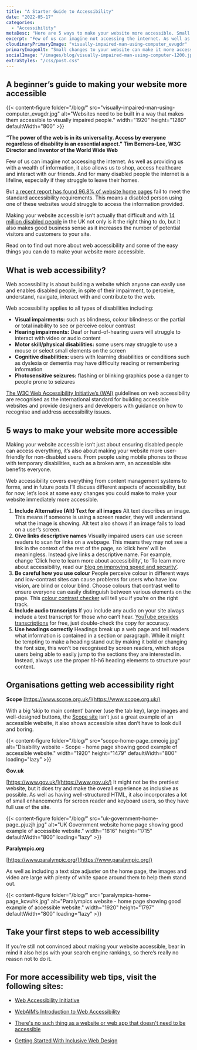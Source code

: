 ```yaml
---
title: "A Starter Guide to Accessibility"
date: "2022-05-17"
categories:
  - "Accessibility"
metaDesc: "Here are 5 ways to make your website more accessible. Small modifications to your site can help the 14 million disabled people in the UK."
excerpt: "Few of us can imagine not accessing the internet. As well as providing us with a wealth of information, it also allows us to shop, access healthcare and interact with our friends. And for many disabled people the internet is a lifeline, especially if they struggle to leave their homes. But a recent report has found 97.4% of website home pages fail to meet the standard accessibility requirements. This means a disabled person using one of these websites would struggle to access the information provided. Here are some actions you can take to help."
cloudinaryPrimaryImage: "visually-impaired-man-using-computer_evugdr"
primaryImageAlt: "Small changes to your website can make it more accessible and make it useable by the many millions of disabled people in the UK."
socialImage: "/images/blog/visually-impaired-man-using-computer-1200.jpg"
extraStyles: "/css/post.css"
---
```


## A beginner’s guide to making your website more accessible

{{< content-figure folder="/blog/"
src="visually-impaired-man-using-computer_evugdr.jpg"
alt="Websites need to be built in a way that makes them accessible to visually impaired people."
width="1920" height="1280" defaultWidth="800" >}}

**“The power of the web is in its universality. Access by everyone regardless of disability is an essential aspect.” Tim Berners-Lee, W3C Director and Inventor of the World Wide Web**

Few of us can imagine not accessing the internet. As well as providing us with a wealth of information, it also allows us to shop, access healthcare and interact with our friends. And for many disabled people the internet is a lifeline, especially if they struggle to leave their homes.

But [a recent report has found 96.8% of website home pages](https://webaim.org/projects/million/) fail to meet the standard accessibility requirements. This means a disabled person using one of these websites would struggle to access the information provided.

Making your website accessible isn’t actually that difficult and with [14 million disabled people](https://www.scope.org.uk/media/disability-facts-figures/) in the UK not only is it the right thing to do, but it also makes good business sense as it increases the number of potential visitors and customers to your site.

Read on to find out more about web accessibility and some of the easy things you can do to make your website more accessible.

## What is web accessibility?

Web accessibility is about building a website which anyone can easily use and enables disabled people, in spite of their impairment, to perceive, understand, navigate, interact with and contribute to the web.

Web accessibility applies to all types of disabilities including:

- **Visual impairments:** such as blindness, colour blindness or the partial or total inability to see or perceive colour contrast
- **Hearing impairments:** Deaf or hard-of-hearing users will struggle to interact with video or audio content
- **Motor skill/physical disabilities:** some users may struggle to use a mouse or select small elements on the screen
- **Cognitive disabilities:** users with learning disabilities or conditions such as dyslexia or dementia may have difficulty reading or remembering information
- **Photosensitive seizures:** flashing or blinking graphics pose a danger to people prone to seizures

[The W3C Web Accessibility Initiative’s (WAI)](https://www.w3.org/mission/accessibility/#wai) guidelines on web accessibility are recognised as the international standard for building accessible websites and provide designers and developers with guidance on how to recognise and address accessibility issues.

## 5 ways to make your website more accessible

Making your website accessible isn’t just about ensuring disabled people can access everything, it’s also about making your website more user-friendly for non-disabled users. From people using mobile phones to those with temporary disabilities, such as a broken arm, an accessible site benefits everyone.

Web accessibility covers everything from content management systems to forms, and in future posts I’ll discuss different aspects of accessibility, but for now, let’s look at some easy changes you could make to make your website immediately more accessible.

1. **Include Alternative (Alt) Text for all images** Alt text describes an image. This means if someone is using a screen reader, they will understand what the image is showing. Alt text also shows if an image fails to load on a user’s screen.
2. **Give links descriptive names** Visually impaired users can use screen readers to scan for links on a webpage. This means they may not see a link in the context of the rest of the page, so ‘click here’ will be meaningless. Instead give links a descriptive name. For example, change ‘Click here to learn more about accessibility’, to ‘To learn more about accessibility, read our [blog on improving speed and security’](https://www.attractmore.uk/blog/improving-speed-security-and-accessibility/).
3. **Be careful how you use colour** People perceive colour in different ways and low-contrast sites can cause problems for users who have low vision, are blind or colour blind. Choose colours that contrast well to ensure everyone can easily distinguish between various elements on the page. This [colour contrast checker](https://colourcontrast.cc/) will tell you if you’re on the right track.
4. **Include audio transcripts** If you include any audio on your site always include a text transcript for those who can’t hear. [YouTube provides transcriptions](https://support.google.com/youtube/answer/2734799?hl=en-GB) for free, just double-check the copy for accuracy.
5. **Use headings correctly** Headings break up a web page and tell readers what information is contained in a section or paragraph. While it might be tempting to make a heading stand out by making it bold or changing the font size, this won’t be recognised by screen readers, which stops users being able to easily jump to the sections they are interested in. Instead, always use the proper h1-h6 heading elements to structure your content.

## Organisations getting web accessibility right

**Scope** [https://www.scope.org.uk/](https://www.scope.org.uk/)

With a big ‘skip to main content’ banner (use the tab key), large images and well-designed buttons, the [Scope site](https://www.scope.org.uk/) isn’t just a great example of an accessible website, it also shows accessible sites don’t have to look dull and boring.

{{< content-figure folder="/blog/"
src="scope-home-page_cmeoig.jpg"
alt="Disability website - Scope - home page showing good example of accessible website."
width="1920" height="1479" defaultWidth="800"
loading="lazy" >}}

**Gov.uk**

[https://www.gov.uk/](https://www.gov.uk/) It might not be the prettiest website, but it does try and make the overall experience as inclusive as possible. As well as having well-structured HTML, it also incorporates a lot of small enhancements for screen reader and keyboard users, so they have full use of the site.

{{< content-figure folder="/blog/"
src="uk-government-home-page_pjuzjh.jpg"
alt="UK Government website home page showing good example of accessible website."
width="1816" height="1715" defaultWidth="800"
loading="lazy" >}}

**Paralympic.org**

[https://www.paralympic.org/](https://www.paralympic.org/)

As well as including a text size adjuster on the home page, the images and video are large with plenty of white space around them to help them stand out.

{{< content-figure folder="/blog/"
src="paralympics-home-page_kcvuhk.jpg"
alt="Paralympics website - home page showing good example of accessible website."
width="1920" height="1797" defaultWidth="800"
loading="lazy" >}}

## Take your first steps to web accessibility

If you’re still not convinced about making your website accessible, bear in mind it also helps with your search engine rankings, so there’s really no reason not to do it.

## For more accessibility web tips, visit the following sites:

- [Web Accessibility Initiative](https://www.w3.org/WAI/gettingstarted/Overview.html)

- [WebAIM’s Introduction to Web Accessibility](https://webaim.org/intro/)

- [There's no such thing as a website or web app that doesn't need to be accessible](https://gomakethings.com/theres-no-such-thing-as-a-website-or-web-app-that-doesnt-need-to-be-accessible/)

- [Getting Started With Inclusive Web Design](https://www.webdesignerdepot.com/2021/03/getting-started-with-inclusive-web-design/)
